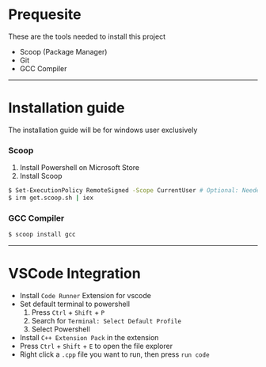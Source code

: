 # Prequesite

These are the tools needed to install this project
- Scoop (Package Manager)
- Git
- GCC Compiler

---

# Installation guide

The installation guide will be for windows user exclusively

### Scoop

1. Install Powershell on Microsoft Store
2. Install Scoop
```bash
$ Set-ExecutionPolicy RemoteSigned -Scope CurrentUser # Optional: Needed to run a remote script the first time
$ irm get.scoop.sh | iex
```

### GCC Compiler

```bash
$ scoop install gcc
```

---

# VSCode Integration

- Install `Code Runner` Extension for vscode
- Set default terminal to powershell
  1. Press `Ctrl` + `Shift` + `P`
  2. Search for `Terminal: Select Default Profile`
  3. Select Powershell
- Install `C++ Extension Pack` in the extension
- Press `Ctrl` + `Shift` + `E` to open the file explorer
- Right click a `.cpp` file you want to run, then press `run code`

